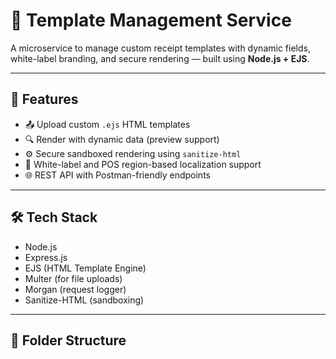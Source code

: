 # 🧩 Template Management Service

A microservice to manage custom receipt templates with dynamic fields, white-label branding, and secure rendering — built using **Node.js + EJS**.

---

## 🚀 Features

- 📤 Upload custom `.ejs` HTML templates
- 🔍 Render with dynamic data (preview support)
- ⚙️ Secure sandboxed rendering using `sanitize-html`
- 🧾 White-label and POS region-based localization support
- 🌐 REST API with Postman-friendly endpoints

---

## 🛠 Tech Stack

- Node.js
- Express.js
- EJS (HTML Template Engine)
- Multer (for file uploads)
- Morgan (request logger)
- Sanitize-HTML (sandboxing)

---

## 📁 Folder Structure

